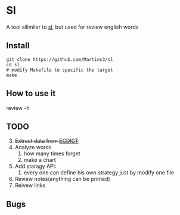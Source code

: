 # Sl
A tool silimilar to [sl](https://github.com/mtoyoda/sl), but used for review english words

## Install
```
git clone https://github.com/Martins3/sl
cd sl
# modify Makefile to specific the target
make
```

## How to use it
review -h

## TODO
3. ~~Extract data from [ECDICT](https://github.com/skywind3000/ECDICT)~~
5. Analyze words
    1. how many times forget
    2. make a chart
7. Add staragy API:
    1. every one can define his own strategy just by modify one file
8. Review notes(anything can be printed)
9. Reivew links

## Bugs

